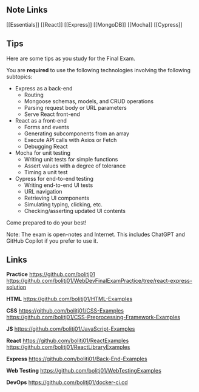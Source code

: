 ## Note Links
[[Essentials]]
[[React]]
[[Express]]
[[MongoDB]]
[[Mocha]]
[[Cypress]]

## Tips
Here are some tips as you study for the Final Exam.

You are **required** to use the following technologies involving the following subtopics:

- Express as a back-end
    - Routing
    - Mongoose schemas, models, and CRUD operations
    - Parsing request body or URL parameters
    - Serve React front-end
- React as a front-end
    - Forms and events
    - Generating subcomponents from an array
    - Execute API calls with Axios or Fetch
    - Debugging React
- Mocha for unit testing  
    - Writing unit tests for simple functions
    - Assert values with a degree of tolerance
    - Timing a unit test
- Cypress for end-to-end testing
    - Writing end-to-end UI tests
    - URL navigation
    - Retrieving UI components
    - Simulating typing, clicking, etc.
    - Checking/asserting updated UI contents

Come prepared to do your best!

Note: The exam is open-notes and Internet. This includes ChatGPT and GitHub Copilot if you prefer to use it.

## Links
**Practice**
https://github.com/bolitj01
https://github.com/bolitj01/WebDevFinalExamPractice/tree/react-express-solution

**HTML**
https://github.com/bolitj01/HTML-Examples

**CSS**
https://github.com/bolitj01/CSS-Examples
https://github.com/bolitj01/CSS-Preprocessing-Framework-Examples

**JS**
https://github.com/bolitj01/JavaScript-Examples

**React**
https://github.com/bolitj01/ReactExamples
https://github.com/bolitj01/ReactLibraryExamples

**Express**
https://github.com/bolitj01/Back-End-Examples

**Web Testing**
https://github.com/bolitj01/WebTestingExamples

**DevOps**
https://github.com/bolitj01/docker-ci.cd